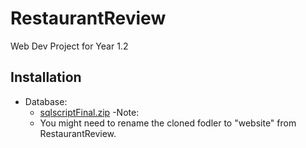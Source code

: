 # RestaurantReview
Web Dev Project for Year 1.2

## Installation

  - Database:
    - [sqlscriptFinal.zip](https://github.com/SunnySideUpSun/RestaurantReview/files/7783075/sqlscriptFinal.zip)
  -Note:
    - You might need to rename the cloned fodler to "website" from RestaurantReview.
